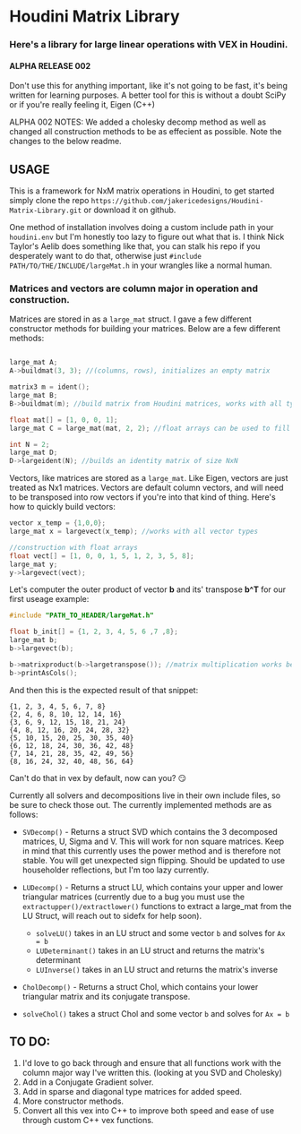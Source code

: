 # Houdini Matrix Library
### Here's a library for large linear operations with VEX in Houdini. 
#### ALPHA RELEASE 002
Don't use this for anything important, like it's not going to be fast, it's being written for learning purposes. A better tool for this is without a doubt SciPy or if you're really feeling it, Eigen (C++)

ALPHA 002 NOTES: We added a cholesky decomp method as well as changed all construction methods to be as effecient as possible. Note the changes to the below readme.



## USAGE

This is a framework for NxM matrix operations in Houdini, to get started simply clone the repo `https://github.com/jakericedesigns/Houdini-Matrix-Library.git` or download it on github. 

One method of installation involves doing a custom include path in your `houdini.env` but I'm honestly too lazy to figure out what that is. I think Nick Taylor's Aelib does something like that, you can stalk his repo if you desperately want to do that, otherwise just `#include PATH/TO/THE/INCLUDE/largeMat.h` in your wrangles like a normal human.

### Matrices and vectors are column major in operation and construction.

Matrices are stored in as a `large_mat` struct. I gave a few different constructor methods for building your matrices. Below are a few different methods:

```c

large_mat A;
A->buildmat(3, 3); //(columns, rows), initializes an empty matrix

matrix3 m = ident();
large_mat B;
B->buildmat(m); //build matrix from Houdini matrices, works with all types of matrices, 4x4 and below.

float mat[] = [1, 0, 0, 1];
large_mat C = large_mat(mat, 2, 2); //float arrays can be used to fill the large_mat by just setting the struct members

int N = 2;
large_mat D;
D->largeident(N); //builds an identity matrix of size NxN

```

Vectors, like matrices are stored as a `large_mat`. Like Eigen, vectors are just treated as Nx1 matrices. Vectors are default column vectors, and will need to be transposed into row vectors if you're into that kind of thing. 
Here's how to quickly build vectors:

```c
vector x_temp = {1,0,0};
large_mat x = largevect(x_temp); //works with all vector types

//construction with float arrays
float vect[] = [1, 0, 0, 1, 5, 1, 2, 3, 5, 8];
large_mat y;
y->largevect(vect);
```

Let's computer the outer product of vector **b** and its' transpose **b^T** for our first useage example:

```c
#include "PATH_TO_HEADER/largeMat.h"

float b_init[] = {1, 2, 3, 4, 5, 6 ,7 ,8};
large_mat b;
b->largevect(b);

b->matrixproduct(b->largetranspose()); //matrix multiplication works between NxM and MxP sized inputs.
b->printAsCols(); 
```

And then this is the expected result of that snippet:
```
{1, 2, 3, 4, 5, 6, 7, 8} 
{2, 4, 6, 8, 10, 12, 14, 16} 
{3, 6, 9, 12, 15, 18, 21, 24} 
{4, 8, 12, 16, 20, 24, 28, 32} 
{5, 10, 15, 20, 25, 30, 35, 40} 
{6, 12, 18, 24, 30, 36, 42, 48} 
{7, 14, 21, 28, 35, 42, 49, 56} 
{8, 16, 24, 32, 40, 48, 56, 64} 
```
Can't do that in vex by default, now can you? :smirk:


Currently all solvers and decompositions live in their own include files, so be sure to check those out. The currently implemented methods are as follows:

  * `SVDecomp()` - Returns a struct SVD which contains the 3 decomposed matrices, U, Sigma and V. This will work for non square matrices. Keep in mind that this currently uses the power method and is therefore not stable. You will get unexpected sign flipping. Should be updated to use householder reflections, but I'm too lazy currently.

  * `LUDecomp()` - Returns a struct LU, which contains your upper and lower triangular matrices (currently due to a bug you must use the `extractupper()/extractlower()` functions to extract a large_mat from the LU Struct, will reach out to sidefx for help soon).  
     * `solveLU()` takes in an LU struct and some vector `b` and solves for `Ax = b`   
     * `LUDeterminant()` takes in an LU struct and returns the matrix's determinant   
     * `LUInverse()` takes in an LU struct and returns the matrix's inverse   

  * `CholDecomp()` - Returns a struct Chol, which contains your lower triangular matrix and its conjugate transpose. 
   * `solveChol()` takes a struct Chol and some vector `b` and solves for `Ax = b`  

## TO DO:
1. I'd love to go back through and ensure that all functions work with the column major way I've written this. (looking at you SVD and Cholesky)
2. Add in a Conjugate Gradient solver. 
3. Add in sparse and diagonal type matrices for added speed.
4. More constructor methods.
5. Convert all this vex into C++ to improve both speed and ease of use through custom C++ vex functions.
